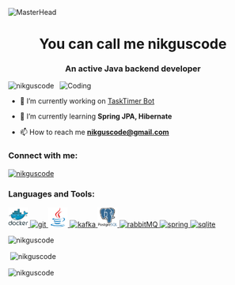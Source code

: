 ![MasterHead](https://i.pinimg.com/originals/37/4a/9c/374a9ce6182b7a8aafd8c6ea6b698ff3.gif)
<h1 align="center">You can call me nikguscode</h1>
<h3 align="center">An active Java backend developer</h3>
<img align="right" alt="Coding" width="400" src="https://i.pinimg.com/originals/f5/1c/60/f51c60112154d8fb8e5286b4caaf4627.gif">

<p align="left"> <img src="https://komarev.com/ghpvc/?username=nikguscode&label=Profile%20views&color=0e75b6&style=flat" alt="nikguscode" /> </p>

- 🔭 I’m currently working on [TaskTimer Bot](https://github.com/nikguscode/TaskTimer)

- 🌱 I’m currently learning **Spring JPA, Hibernate**

- 📫 How to reach me **nikguscode@gmail.com**

<h3 align="left">Connect with me:</h3>
<p align="left">
<a href="https://www.leetcode.com/nikguscode" target="blank"><img align="center" src="https://raw.githubusercontent.com/rahuldkjain/github-profile-readme-generator/master/src/images/icons/Social/leet-code.svg" alt="nikguscode" height="30" width="40" /></a>
</p>

<h3 align="left">Languages and Tools:</h3>
<p align="left"> <a href="https://www.docker.com/" target="_blank" rel="noreferrer"> <img src="https://raw.githubusercontent.com/devicons/devicon/master/icons/docker/docker-original-wordmark.svg" alt="docker" width="40" height="40"/> </a> <a href="https://git-scm.com/" target="_blank" rel="noreferrer"> <img src="https://www.vectorlogo.zone/logos/git-scm/git-scm-icon.svg" alt="git" width="40" height="40"/> </a> <a href="https://www.java.com" target="_blank" rel="noreferrer"> <img src="https://raw.githubusercontent.com/devicons/devicon/master/icons/java/java-original.svg" alt="java" width="40" height="40"/> </a> <a href="https://kafka.apache.org/" target="_blank" rel="noreferrer"> <img src="https://www.vectorlogo.zone/logos/apache_kafka/apache_kafka-icon.svg" alt="kafka" width="40" height="40"/> </a> <a href="https://www.postgresql.org" target="_blank" rel="noreferrer"> <img src="https://raw.githubusercontent.com/devicons/devicon/master/icons/postgresql/postgresql-original-wordmark.svg" alt="postgresql" width="40" height="40"/> </a> <a href="https://www.rabbitmq.com" target="_blank" rel="noreferrer"> <img src="https://www.vectorlogo.zone/logos/rabbitmq/rabbitmq-icon.svg" alt="rabbitMQ" width="40" height="40"/> </a> <a href="https://spring.io/" target="_blank" rel="noreferrer"> <img src="https://www.vectorlogo.zone/logos/springio/springio-icon.svg" alt="spring" width="40" height="40"/> </a> <a href="https://www.sqlite.org/" target="_blank" rel="noreferrer"> <img src="https://www.vectorlogo.zone/logos/sqlite/sqlite-icon.svg" alt="sqlite" width="40" height="40"/> </a> </p>

<p><img align="center" src="https://github-readme-stats.vercel.app/api/top-langs?username=nikguscode&show_icons=true&locale=en&layout=compact" alt="nikguscode" /></p>

<p>&nbsp;<img align="center" src="https://github-readme-stats.vercel.app/api?username=nikguscode&show_icons=true&locale=en" alt="nikguscode" /></p>

<p><img align="center" src="https://github-readme-streak-stats.herokuapp.com/?user=nikguscode&" alt="nikguscode" /></p>
